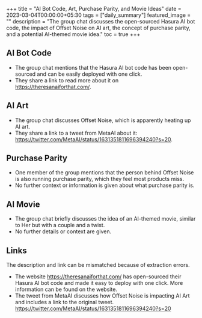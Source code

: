 +++
title =  "AI Bot Code, Art, Purchase Parity, and Movie Ideas"
date = 2023-03-04T00:00:00+05:30
tags = ["daily_summary"]
featured_image = ""
description = "The group chat discusses the open-sourced Hasura AI bot code, the impact of Offset Noise on AI art, the concept of purchase parity, and a potential AI-themed movie idea."
toc = true
+++

## AI Bot Code

- The group chat mentions that the Hasura AI bot code has been open-sourced and can be easily deployed with one click.
- They share a link to read more about it on https://theresanaiforthat.com/.

## AI Art

- The group chat discusses Offset Noise, which is apparently heating up AI art.
- They share a link to a tweet from MetaAI about it: https://twitter.com/MetaAI/status/1631351811696394240?s=20.

## Purchase Parity

- One member of the group mentions that the person behind Offset Noise is also running purchase parity, which they feel most products miss.
- No further context or information is given about what purchase parity is.

## AI Movie

- The group chat briefly discusses the idea of an AI-themed movie, similar to Her but with a couple and a twist.
- No further details or context are given.

## Links
The description and link can be mismatched because of extraction errors.

- The website https://theresanaiforthat.com/ has open-sourced their Hasura AI bot code and made it easy to deploy with one click. More information can be found on the website.
- The tweet from MetaAI discusses how Offset Noise is impacting AI Art and includes a link to the original tweet. https://twitter.com/MetaAI/status/1631351811696394240?s=20